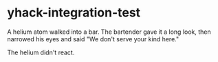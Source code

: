 # yhack-integration-test

A helium atom walked into a bar. The bartender gave it a long look, then narrowed his eyes and said "We don't serve your kind here."

The helium didn't react.
